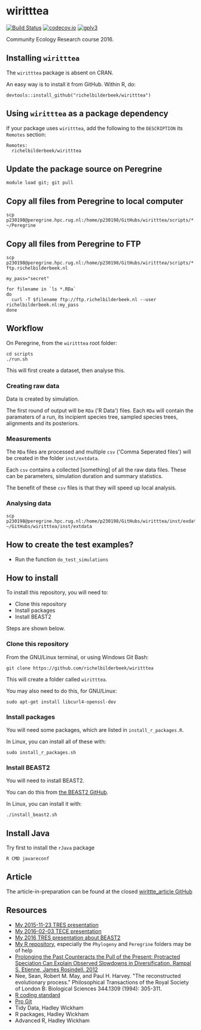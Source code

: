 # wiritttea

[![Build Status](https://travis-ci.org/richelbilderbeek/wiritttea.svg?branch=master)](https://travis-ci.org/richelbilderbeek/wiritttea)
[![codecov.io](https://codecov.io/github/richelbilderbeek/wiritttea/coverage.svg?branch=master)](https://codecov.io/github/richelbilderbeek/wiritttea?branch=master)
[![gplv3](http://www.gnu.org/graphics/gplv3-88x31.png)](http://www.gnu.org/licenses/gpl.html)

Community Ecology Research course 2016.

## Installing `wiritttea`

The `wiritttea` package is absent on CRAN.

An easy way is to install it from GitHub. Within R, do:

```
devtools::install_github("richelbilderbeek/wiritttea")
```

## Using `wiritttea` as a package dependency

If your package uses `wiritttea`, add the following to the `DESCRIPTION` its `Remotes` section:

```
Remotes:
  richelbilderbeek/wiritttea
```

## Update the package source on Peregrine

```
module load git; git pull
```

## Copy all files from Peregrine to local computer

```
scp p230198@peregrine.hpc.rug.nl:/home/p230198/GitHubs/wiritttea/scripts/*.* ~/Peregrine
```

## Copy all files from Peregrine to FTP

```
scp p230198@peregrine.hpc.rug.nl:/home/p230198/GitHubs/wiritttea/scripts/*.RDa ftp.richelbilderbeek.nl

my_pass="secret"

for filename in `ls *.RDa`
do
  curl -T $filename ftp://ftp.richelbilderbeek.nl --user richelbilderbeek.nl:my_pass
done
```

## Workflow

On Peregrine, from the `wiritttea` root folder:

```
cd scripts
./run.sh
```

This will first create a dataset, then analyse this.

### Creating raw data

Data is created by simulation.

The first round of output will be `RDa` ('R Data') files.
Each `RDa` will contain the paramaters of a run, its incipient species tree, sampled species trees, alignments and its posteriors.

### Measurements

The `RDa` files are processed and multiple `csv` ('Comma Seperated files') will be created in the folder `inst/extdata`.

Each `csv` contains a collected [something] of all the raw data files. These can be parameters, simulation duration
and summary statistics.

The benefit of these `csv` files is that they will speed up local analysis. 

### Analysing data

```
scp p230198@peregrine.hpc.rug.nl:/home/p230198/GitHubs/wiritttea/inst/exdata/*.csv ~/GitHubs/wiritttea/inst/extdata
```

## How to create the test examples?

 * Run the function `do_test_simulations`

## How to install

To install this repository, you will need to:

 * Clone this repository
 * Install packages
 * Install BEAST2

Steps are shown below.

### Clone this repository

From the GNU/Linux terminal, or using Windows Git Bash:

```
git clone https://github.com/richelbilderbeek/wiritttea
```

This will create a folder called `wiritttea`. 

You may also need to do this, for GNU/Linux:

```
sudo apt-get install libcurl4-openssl-dev
```

### Install packages

You will need some packages, which are listed in `install_r_packages.R`.

In Linux, you can install all of these with:

```
sudo install_r_packages.sh
```

### Install BEAST2

You will need to install BEAST2. 

You can do this from [the BEAST2 GitHub](https://github.com/CompEvol/beast2).

In Linux, you can install it with:

```
./install_beast2.sh
```

## Install Java

Try first to install the `rJava` package


```
R CMD javareconf
```

## Article

The article-in-preparation can be found
at the closed [wirittte_article GitHub](https://github.com/richelbilderbeek/wirittte_article)

## Resources

 * [My 2015-11-23 TRES presentation](https://github.com/richelbilderbeek/Science/blob/master/Bilderbeek20151123TresMeeting/20151123TresMeeting.pdf)
 * [My 2016-02-03 TECE presentation](https://github.com/richelbilderbeek/Science/blob/master/Bilderbeek20160203TeceMeeting/20160203TeceMeeting.pdf)
 * [My 2016 TRES presentation about BEAST2](https://github.com/richelbilderbeek/Science/blob/master/Bilderbeek2016Beast/Bilderbeek2016Beast.pdf)
 * [My R repository](https://github.com/richelbilderbeek/R), especially the `Phylogeny` and `Peregrine` folders may be of help
 * [Prolonging the Past Counteracts the Pull of the Present: Protracted Speciation Can Explain Observed Slowdowns in Diversification. Rampal S. Etienne, James Rosindell. 2012](http://sysbio.oxfordjournals.org/content/61/2/204)
 * Nee, Sean, Robert M. May, and Paul H. Harvey. "The reconstructed evolutionary process." Philosophical Transactions of the Royal Society of London B: Biological Sciences 344.1309 (1994): 305-311.
 * [R coding standard](https://github.com/richelbilderbeek/R-CodingStandard)
 * [Pro Git](https://git-scm.com/book/en/v2)
 * Tidy Data, Hadley Wickham
 * R packages, Hadley Wickham
 * Advanced R, Hadley Wickham
